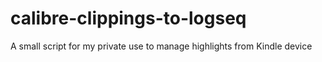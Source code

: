 # calibre-clippings-to-logseq
A small script for my private use to manage highlights from Kindle device
